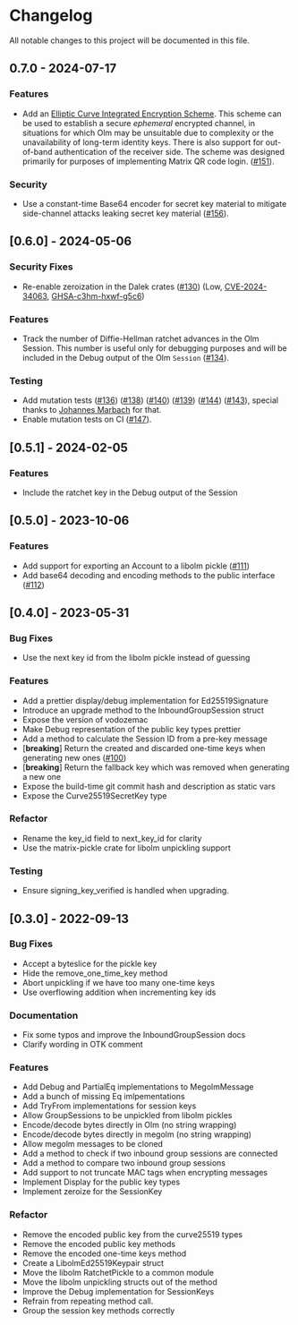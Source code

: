 # Changelog

All notable changes to this project will be documented in this file.

## 0.7.0 - 2024-07-17

### Features

- Add an [Elliptic Curve Integrated Encryption
  Scheme](https://en.wikipedia.org/wiki/Integrated_Encryption_Scheme). This
  scheme can be used to establish a secure *ephemeral* encrypted channel, in
  situations for which Olm may be unsuitable due to complexity or the
  unavailability of long-term identity keys. There is also support for
  out-of-band authentication of the receiver side. The scheme was designed
  primarily for purposes of implementing Matrix QR code login.
  ([#151](https://github.com/matrix-org/vodozemac/pull/151)).

### Security

- Use a constant-time Base64 encoder for secret key material to mitigate
  side-channel attacks leaking secret key material ([#156](https://github.com/matrix-org/vodozemac/pull/156)).

## [0.6.0] - 2024-05-06

### Security Fixes

- Re-enable zeroization in the Dalek crates ([#130](https://github.com/matrix-org/vodozemac/pull/130)) (Low, [CVE-2024-34063](https://www.cve.org/CVERecord?id=CVE-2024-34063), [GHSA-c3hm-hxwf-g5c6](https://github.com/matrix-org/vodozemac/security/advisories/GHSA-c3hm-hxwf-g5c6))


### Features

- Track the number of Diffie-Hellman ratchet advances in the Olm Session.
  This number is useful only for debugging purposes and will be included in the
  Debug output of the Olm `Session` ([#134](https://github.com/matrix-org/vodozemac/pull/134)).

### Testing

- Add mutation tests ([#136](https://github.com/matrix-org/vodozemac/pull/136)) ([#138](https://github.com/matrix-org/vodozemac/pull/138)) ([#140](https://github.com/matrix-org/vodozemac/pull/140)) ([#139](https://github.com/matrix-org/vodozemac/pull/139)) ([#144](https://github.com/matrix-org/vodozemac/pull/144)) ([#143](https://github.com/matrix-org/vodozemac/pull/143)),
  special thanks to [Johannes Marbach](https://github.com/Johennes) for that.
- Enable mutation tests on CI ([#147](https://github.com/matrix-org/vodozemac/pull/147)).

## [0.5.1] - 2024-02-05

### Features

- Include the ratchet key in the Debug output of the Session

## [0.5.0] - 2023-10-06

### Features

- Add support for exporting an Account to a libolm pickle ([#111](https://github.com/matrix-org/vodozemac/pull/111))
- Add base64 decoding and encoding methods to the public interface ([#112](https://github.com/matrix-org/vodozemac/pull/112))


## [0.4.0] - 2023-05-31

### Bug Fixes

- Use the next key id from the libolm pickle instead of guessing

### Features

- Add a prettier display/debug implementation for Ed25519Signature
- Introduce an upgrade method to the InboundGroupSession struct
- Expose the version of vodozemac
- Make Debug representation of the public key types prettier
- Add a method to calculate the Session ID from a pre-key message
- [**breaking**] Return the created and discarded one-time keys when generating new ones ([#100](https://github.com/matrix-org/vodozemac/pull/100))
- [**breaking**] Return the fallback key which was removed when generating a new one
- Expose the build-time git commit hash and description as static vars
- Expose the Curve25519SecretKey type

### Refactor

- Rename the key_id field to next_key_id for clarity
- Use the matrix-pickle crate for libolm unpickling support

### Testing

- Ensure signing_key_verified is handled when upgrading.

## [0.3.0] - 2022-09-13

### Bug Fixes

- Accept a byteslice for the pickle key
- Hide the remove_one_time_key method
- Abort unpickling if we have too many one-time keys
- Use overflowing addition when incrementing key ids

### Documentation

- Fix some typos and improve the InboundGroupSession docs
- Clarify wording in OTK comment

### Features

- Add Debug and PartialEq implementations to MegolmMessage
- Add a bunch of missing Eq imlpementations
- Add TryFrom implementations for session keys
- Allow GroupSessions to be unpickled from libolm pickles
- Encode/decode bytes directly in Olm (no string wrapping)
- Encode/decode bytes directly in megolm (no string wrapping)
- Allow megolm messages to be cloned
- Add a method to check if two inbound group sessions are connected
- Add a method to compare two inbound group sessions
- Add support to not truncate MAC tags when encrypting messages
- Implement Display for the public key types
- Implement zeroize for the SessionKey

### Refactor

- Remove the encoded public key from the curve25519 types
- Remove the encoded public key methods
- Remove the encoded one-time keys method
- Create a LibolmEd25519Keypair struct
- Move the libolm RatchetPickle to a common module
- Move the libolm unpickling structs out of the method
- Improve the Debug implementation for SessionKeys
- Refrain from repeating method call.
- Group the session key methods correctly

<!-- generated by git-cliff -->
